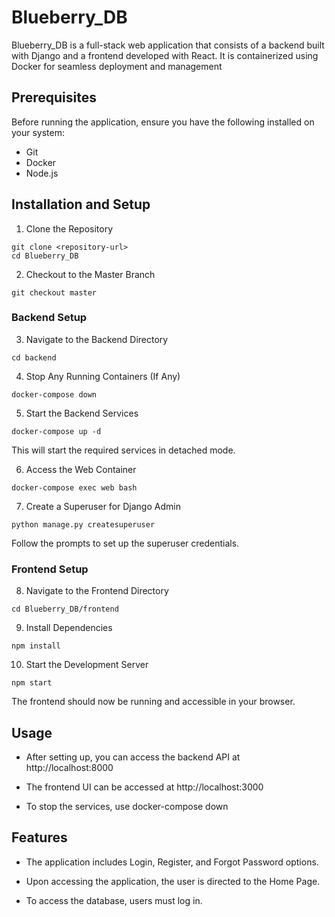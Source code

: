 # Blueberry_DB


Blueberry_DB is a full-stack web application that consists of a backend built with Django and a frontend developed with React. It is containerized using Docker for seamless deployment and management



## Prerequisites

Before running the application, ensure you have the following installed on your system:

- Git
- Docker
- Node.js



## Installation and Setup

1. Clone the Repository

```
git clone <repository-url>
cd Blueberry_DB
```

2. Checkout to the Master Branch
```
git checkout master
```

### Backend Setup

3. Navigate to the Backend Directory
```
cd backend
```
4. Stop Any Running Containers (If Any)
```
docker-compose down
```
5. Start the Backend Services
```
docker-compose up -d
```
This will start the required services in detached mode.

6. Access the Web Container
```
docker-compose exec web bash
```
7. Create a Superuser for Django Admin
```
python manage.py createsuperuser
```
Follow the prompts to set up the superuser credentials.


### Frontend Setup

8. Navigate to the Frontend Directory
```
cd Blueberry_DB/frontend
```
9. Install Dependencies
```
npm install
```
10. Start the Development Server
```
npm start
```
The frontend should now be running and accessible in your browser.

## Usage

- After setting up, you can access the backend API at http://localhost:8000

- The frontend UI can be accessed at http://localhost:3000

- To stop the services, use docker-compose down

## Features

- The application includes Login, Register, and Forgot Password options.

- Upon accessing the application, the user is directed to the Home Page.

- To access the database, users must log in.